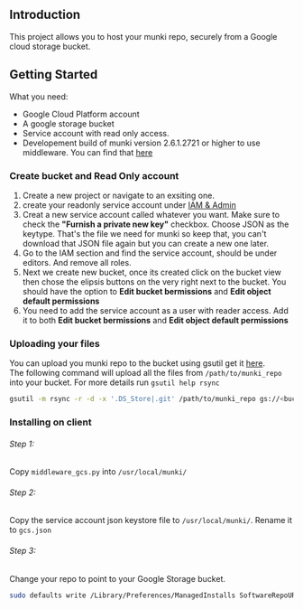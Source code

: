 ## Introduction
This project allows you to host your munki repo, securely from a Google cloud storage bucket.

## Getting Started
What you need:  
* Google Cloud Platform account
* A google storage bucket
* Service account with read only access.
* Developement build of munki version 2.6.1.2721 or higher to use middleware. You can find that [here](https://munkibuilds.org/)


### Create bucket and Read Only account
1. Create a new project or navigate to an exsiting one.
2. create your readonly service account under [IAM & Admin](https://console.cloud.google.com/iam-admin)
3. Creat a new service account called whatever you want. Make sure to check the **"Furnish a private new key"** checkbox. Choose JSON as the keytype. That's the file we need for munki so keep that, you can't download that JSON file again but you can create a new one later. 
5. Go to the IAM section and find the service account, should be under editors. And remove all roles.
6. Next we create new bucket, once its created click on the bucket view then chose the elipsis buttons on the very right next to the bucket. You should have the option to **Edit bucket bermissions** and **Edit object default permissions**
7. You need to add the service account as a user with reader access. Add it to both **Edit bucket bermissions** and **Edit object default permissions**

### Uploading your files
You can upload you munki repo to the bucket using gsutil get it [here](https://cloud.google.com/storage/docs/gsutil_install#mac).  
The following command will upload all the files from `/path/to/munki_repo` into your bucket. For more details run `gsutil help rsync`
```bash
gsutil -m rsync -r -d -x '.DS_Store|.git' /path/to/munki_repo gs://<bucket goes here>/
```

### Installing on client

###### Step 1:  
Copy `middleware_gcs.py` into `/usr/local/munki/`  

###### Step 2:
Copy the service account json keystore file to `/usr/local/munki/`. Rename it to `gcs.json`

###### Step 3:
Change your repo to point to your Google Storage bucket.  
```bash
sudo defaults write /Library/Preferences/ManagedInstalls SoftwareRepoURL  "https://storage.googleapis.com/<bucket goes here>"
```
